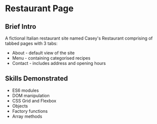 # Restaurant Page

## Brief Intro
A fictional Italian restaurant site named Casey's Restaurant comprising of tabbed pages with 3 tabs:
- About - default view of the site
- Menu - containing categorised recipes
- Contact - includes address and opening hours


## Skills Demonstrated
- ES6 modules
- DOM manipulation
- CSS Grid and Flexbox
- Objects
- Factory functions
- Array methods